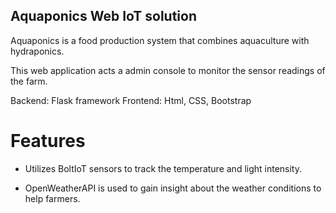 ## Aquaponics Web IoT solution

Aquaponics is a food production system that combines aquaculture with hydraponics. 

This web application acts a admin console to monitor the sensor readings of the farm.

Backend: Flask framework
Frontend: Html, CSS, Bootstrap

# Features

  * Utilizes BoltIoT sensors to track the temperature and light intensity.
  
  * OpenWeatherAPI is used to gain insight about the weather conditions to help farmers.
  
